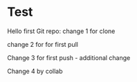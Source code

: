 # Test
Hello first Git repo: change 1 for clone


change 2 for for first pull


Change 3 for first push - additional change

Change 4 by collab
